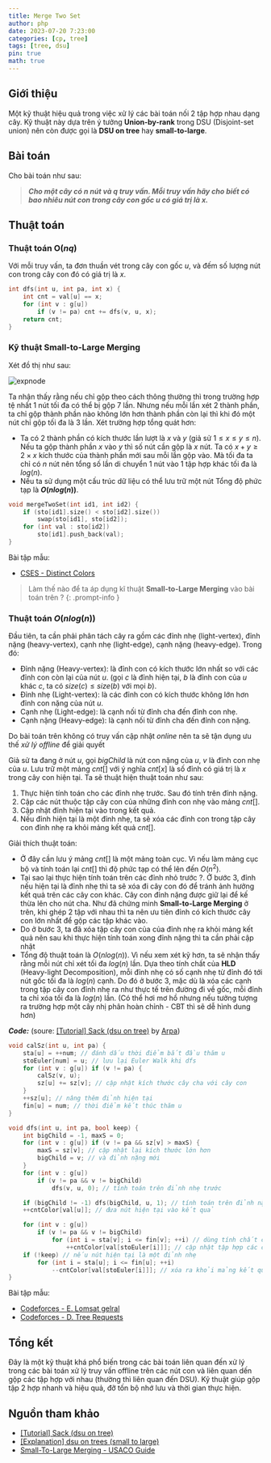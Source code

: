 ```yaml
---
title: Merge Two Set
author: php
date: 2023-07-20 7:23:00
categories: [cp, tree]
tags: [tree, dsu]
pin: true
math: true
---
```


## Giới thiệu
Một kỹ thuật hiệu quả trong việc xử lý các bài toán nối 2 tập hợp nhau dạng cây. Kỹ thuật này dựa trên ý tưởng **Union-by-rank** trong DSU (Disjoint-set union) nên còn được gọi là **DSU on tree** hay **small-to-large**.

## Bài toán
Cho bài toán như sau:

> ***Cho một cây có $n$ nút và $q$ truy vấn. Mỗi truy vấn hãy cho biết có bao nhiêu nút con trong cây con gốc $u$ có giá trị là $x$.***

## Thuật toán
### Thuật toán O($nq$)

Với mỗi truy vấn, ta đơn thuần vét trong cây con gốc $u$, và đếm số lượng nút con trong cây con đó có giá trị là $x$.

```cpp
int dfs(int u, int pa, int x) {
    int cnt = val[u] == x;
    for (int v : g[u]) 
        if (v != pa) cnt += dfs(v, u, x);
    return cnt;
}
```
### Kỹ thuật Small-to-Large Merging
Xét đồ thị như sau:

![expnode](https://github.com/hphuoc0906/hphuoc0906.github.io/assets/120120929/38dcb2e7-ef7b-4f67-a165-a57c98105854)

Ta nhận thấy rằng nếu chỉ gộp theo cách thông thường thì trong trường hợp tệ nhất 1 nút tối đa có thể bị gộp 7 lần. Nhưng nếu mỗi lần xét 2 thành phần, ta chỉ gộp thành phần nào không lớn hơn thành phần còn lại thì khi đó một nút chỉ gộp tối đa là 3 lần. Xét trường hợp tổng quát hơn: 
- Ta có 2 thành phần có kích thước lần lượt là $x$ và $y$ (giả sử $1 \le x \le y \le n$). Nếu ta gộp thành phần $x$ vào $y$ thì số nút cần gộp là $x$ nút. Ta có $x + y \ge 2 \times x$ kích thước của thành phần mới sau mỗi lần gộp vào. Mà tối đa ta chỉ có $n$ nút nên tổng số lần di chuyển 1 nút vào 1 tập hợp khác tối đa là $log(n)$.
-  Nếu ta sử dụng một cấu trúc dữ liệu có thể lưu trữ một nút Tổng độ phức tạp là **$O(nlog(n))$**.

```cpp
void mergeTwoSet(int id1, int id2) {
    if (sto[id1].size() < sto[id2].size())
        swap(sto[id1], sto[id2]);
    for (int val : sto[id2])
        sto[id1].push_back(val);
}
```
Bài tập mẫu:
- [CSES - Distinct Colors](https://cses.fi/problemset/task/1139/)

> Làm thế nào để ta áp dụng kĩ thuật **Small-to-Large Merging** vào bài toán trên ?
{: .prompt-info }
### Thuật toán $O(nlog(n))$
Đầu tiên, ta cần phải phân tách cây ra gồm các đỉnh nhẹ (light-vertex), đỉnh nặng (heavy-vertex), cạnh nhẹ (light-edge), cạnh nặng (heavy-edge). Trong đó:

- Đỉnh nặng (Heavy-vertex): là đỉnh con có kích thước lớn nhất so với các đỉnh con còn lại của nút $u$. (gọi $c$ là đỉnh hiện tại, $b$ là đỉnh con của $u$ khác $c$, ta có $size(c) \le size(b)$ với mọi $b$).
- Đỉnh nhẹ (Light-vertex): là các đỉnh con có kích thước không lớn hơn đỉnh con nặng của nút $u$.
- Cạnh nhẹ (Light-edge): là cạnh nối từ đỉnh cha đến đỉnh con nhẹ. 
- Cạnh nặng (Heavy-edge): là cạnh nối từ đỉnh cha đến đỉnh con nặng.

Do bài toán trên không có truy vấn cập nhật *online* nên ta sẽ tận dụng ưu thế *xử lý offline* để giải quyết

Giả sử ta đang ở nút $u$, gọi $bigChild$ là nút con nặng của $u$, $v$ là đỉnh con nhẹ của $u$. Lưu trữ một mảng $cnt[]$ với ý nghĩa $cnt[x]$ là số đỉnh có giá trị là $x$ trong cây con hiện tại. Ta sẽ thuật hiện thuật toán như sau:
1. Thực hiện tính toán cho các đỉnh nhẹ trước. Sau đó tính trên đỉnh nặng.
2. Cập các nút thuộc tập cây con của những đỉnh con nhẹ vào mảng $cnt[]$.
3. Cập nhật đỉnh hiện tại vào trong kết quả.
4. Nếu đỉnh hiện tại là một đỉnh nhẹ, ta sẽ xóa các đỉnh con trong tập cây con đỉnh nhẹ ra khỏi mảng kết quả $cnt[]$.

Giải thích thuật toán:
- Ở đây cần lưu ý mảng $cnt[]$ là một mảng toàn cục. Vì nếu làm mảng cục bộ và tính toán lại $cnt[]$ thì độ phức tạp có thể lên đến $O(n^2)$.
- Tại sao lại thực hiện tính toán trên các đỉnh nhỏ trước ?. Ở bước 3, đỉnh nếu hiện tại là đỉnh nhẹ thì ta sẽ xóa đi cây con đó để tránh ảnh hưởng kết quả trên các cây con khác. Cây con đỉnh nặng được giữ lại để kế thừa lên cho nút cha. Như đã chứng minh **Small-to-Large Merging** ở trên, khi ghép $2$ tập với nhau thì ta nên ưu tiên đỉnh có kích thước cây con lớn nhất để gộp các tập khác vào.
- Do ở bước 3, ta đã xóa tập cây con của của đỉnh nhẹ ra khỏi mảng kết quả nên sau khi thực hiện tính toán xong đỉnh nặng thì ta cần phải cập nhật 
- Tổng độ thuật toán là $O(nlog(n))$. Vì nếu xem xét kỹ hơn, ta sẽ nhận thấy rằng mỗi nút chỉ xét tối đa $log(n)$ lần. Dựa theo tính chất của **HLD** (Heavy-light Decomposition), mỗi đỉnh nhẹ có số cạnh nhẹ từ đỉnh đó tới nút gốc tối đa là $log(n)$ cạnh. Do đó ở bước 3, mặc dù là xóa các cạnh trong tập cây con đỉnh nhẹ ra như thực tế trên đường đi về gốc, mỗi đỉnh ta chỉ xóa tối đa là $log(n)$ lần. (Có thể hơi mơ hồ nhưng nếu tưởng tượng ra trường hợp một cây nhị phân hoàn chỉnh - CBT thì sẽ dễ hình dung hơn)

***Code:*** (soure: [[Tutorial] Sack (dsu on tree)](https://codeforces.com/blog/entry/44351) by [Arpa](https://codeforces.com/profile/Arpa))
```cpp
void calSz(int u, int pa) {
    sta[u] = ++num; // đánh dấu thời điểm bắt đầu thăm u
    stoEuler[num] = u; // lưu lại Euler Walk khi dfs
    for (int v : g[u]) if (v != pa) {
        calSz(v, u);
        sz[u] += sz[v]; // cập nhật kích thước cây cha với cây con
    }
    ++sz[u]; // nâng thêm đỉnh hiện tại
    fin[u] = num; // thời điểm kết thúc thăm u
}

void dfs(int u, int pa, bool keep) {
    int bigChild = -1, maxS = 0;
    for (int v : g[u]) if (v != pa && sz[v] > maxS) {
        maxS = sz[v]; // cập nhật lại kích thước lớn hơn
        bigChild = v; // và đỉnh nặng mới
    }
    for (int v : g[u])
        if (v != pa && v != bigChild)
            dfs(v, u, 0); // tính toán trên đỉnh nhẹ trước

    if (bigChild != -1) dfs(bigChild, u, 1); // tính toán trên đỉnh nặng sau
    ++cntColor[val[u]]; // đưa nút hiện tại vào kết quả

    for (int v : g[u])
        if (v != pa && v != bigChild)
            for (int i = sta[v]; i <= fin[v]; ++i) // dùng tính chất của Euler Walk để lấy nhanh các nút con
                ++cntColor[val[stoEuler[i]]]; // cập nhật tập hợp các cây con đỉnh nhẹ vào kết quả
    if (!keep) // nếu nút hiện tại là một đỉnh nhẹ
        for (int i = sta[u]; i <= fin[u]; ++i)
            --cntColor[val[stoEuler[i]]]; // xóa ra khỏi mảng kết quả
}
```
Bài tập mẫu:
- [Codeforces - E. Lomsat gelral](https://codeforces.com/problemset/problem/600/E)
- [Codeforces - D. Tree Requests](https://codeforces.com/problemset/problem/570/D)

## Tổng kết
Đây là một kỹ thuật khá phổ biến trong các bài toán liên quan đến xử lý trong các bài toán xử lý truy vấn offline trên các nút con và liên quan dến gộp các tập hợp với nhau (thường thì liên quan đến DSU). Kỹ thuật giúp gộp tập $2$ hợp nhanh và hiệu quả, đỡ tốn bộ nhớ lưu và thời gian thực hiện.
## Nguồn tham khảo
- [[Tutorial] Sack (dsu on tree)](https://codeforces.com/blog/entry/44351)
- [[Explanation] dsu on trees (small to large)](https://codeforces.com/blog/entry/67696)
- [Small-To-Large Merging - USACO Guide](https://usaco.guide/plat/merging?lang=cpp)
